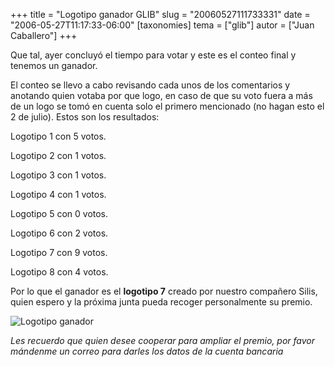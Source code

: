 +++
title = "Logotipo ganador GLIB"
slug = "20060527111733331"
date = "2006-05-27T11:17:33-06:00"
[taxonomies]
tema = ["glib"]
autor = ["Juan Caballero"]
+++

Que tal, ayer concluyó el tiempo para votar y este es el conteo final y
tenemos un ganador.

<!-- more -->
El conteo se llevo a cabo revisando cada unos de los comentarios y
anotando quien votaba por que logo, en caso de que su voto fuera a más
de un logo se tomó en cuenta solo el primero mencionado (no hagan esto
el 2 de julio). Estos son los resultados:

Logotipo 1 con 5 votos.

Logotipo 2 con 1 votos.

Logotipo 3 con 1 votos.

Logotipo 4 con 1 votos.

Logotipo 5 con 0 votos.

Logotipo 6 con 2 votos.

Logotipo 7 con 9 votos.

Logotipo 8 con 4 votos.

Por lo que el ganador es el **logotipo 7** creado por nuestro compañero
Silis, quien espero y la próxima junta pueda recoger personalmente su
premio.

![Logotipo ganador](../images/20060527111733331_1_original.jpg)

*Les recuerdo que quien desee cooperar para ampliar el premio, por favor
mándenme un correo para darles los datos de la cuenta bancaria*

